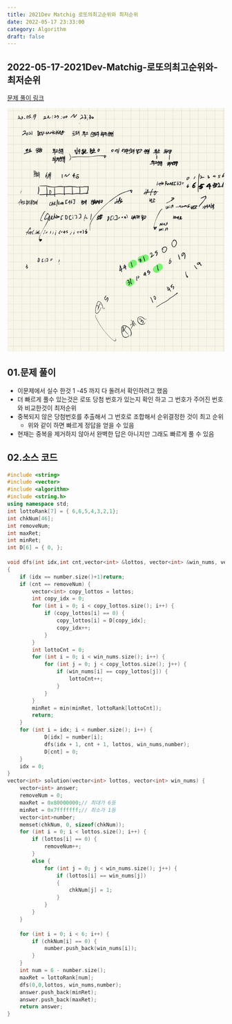 ```yaml
---
title: 2021Dev Matchig 로또의최고순위와 최저순위
date: 2022-05-17 23:33:00 
category: Algorithm
draft: false
---
```


## 2022-05-17-2021Dev-Matchig-로또의최고순위와-최저순위

[문제 풀이 링크](https://programmers.co.kr/learn/courses/30/lessons/77484?language=cpp)

![image-20220517233714938](../../assets/img/post/2022-05-17-2021Dev-Matchig-로또의최고순위와-최저순위.assets/image-20220517233714938.png)

## 01.문제 풀이 

- 이문제에서 실수 한것 1 -45 까지 다 돌려서 확인하려고 했음
- 더 빠르게 풀수 있는것은 로또 당첨 번호가 있는지 확인 하고 그 번호가 주어진 번호와 비교한것이 최저순위
- 중복되지 않은 당첨번호를 추출해서 그 번호로 조합해서 순위결정한 것이 최고 순위
  - 위와 같이 하면 빠르게 정답을 얻을 수 있음
- 현재는 중복을 제거하지 않아서 완벽한 답은 아니지만 그래도 빠르게 풀 수 있음

## 02.소스 코드

```c++
#include <string>
#include <vector>
#include <algorithm>
#include <string.h>
using namespace std;
int lottoRank[7] = { 6,6,5,4,3,2,1};
int chkNum[46];
int removeNum;
int maxRet;
int minRet;
int D[6] = { 0, };

void dfs(int idx,int cnt,vector<int> &lottos, vector<int> &win_nums, vector<int> &number)
{
	if (idx == number.size()+1)return;
	if (cnt == removeNum) {
		vector<int> copy_lottos = lottos;
		int copy_idx = 0;
		for (int i = 0; i < copy_lottos.size(); i++) {
			if (copy_lottos[i] == 0) {
				copy_lottos[i] = D[copy_idx];
				copy_idx++;
			}
		}
		int lottoCnt = 0;
		for (int i = 0; i < win_nums.size(); i++) {
			for (int j = 0; j < copy_lottos.size(); j++) {
				if (win_nums[i] == copy_lottos[j]) {
					lottoCnt++;
				}
			}
		}
		minRet = min(minRet, lottoRank[lottoCnt]);
		return;
	}
	for (int i = idx; i < number.size(); i++) {
			D[idx] = number[i];
			dfs(idx + 1, cnt + 1, lottos, win_nums,number);
			D[cnt] = 0;
	}
	idx = 0;
}
vector<int> solution(vector<int> lottos, vector<int> win_nums) {
	vector<int> answer;
	removeNum = 0;
	maxRet = 0x80000000;// 최대가 6등
	minRet = 0x7fffffff;// 최소가 1등
	vector<int>number;
	memset(chkNum, 0, sizeof(chkNum));
	for (int i = 0; i < lottos.size(); i++) {
		if (lottos[i] == 0) {
			removeNum++;
		}
		else {
			for (int j = 0; j < win_nums.size(); j++) {
				if (lottos[i] == win_nums[j])
				{
					chkNum[j] = 1;
				}
			}
		}
	}
	
	for (int i = 0; i < 6; i++) {
		if (chkNum[i] == 0) {
			number.push_back(win_nums[i]);
		}
	}
	int num = 6 - number.size();
	maxRet = lottoRank[num];
	dfs(0,0,lottos, win_nums,number);
	answer.push_back(minRet);
	answer.push_back(maxRet);
	return answer;
}
```

